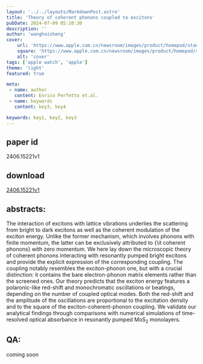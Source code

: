 ```yaml
---
layout: '../../layouts/MarkdownPost.astro'
title: 'Theory of coherent phonons coupled to excitons'
pubDate: 2024-07-09 05:10:30
description: ''
author: 'wanghaisheng'
cover:
    url: 'https://www.apple.com.cn/newsroom/images/product/homepod/standard/Apple-HomePod-hero-230118_big.jpg.large_2x.jpg'
    square: 'https://www.apple.com.cn/newsroom/images/product/homepod/standard/Apple-HomePod-hero-230118_big.jpg.large_2x.jpg'
    alt: 'cover'
tags: ['apple watch', 'apple'] 
theme: 'light'
featured: true

meta:
 - name: author
   content: Enrico Perfetto et.al.
 - name: keywords
   content: key3, key4

keywords: key1, key2, key3
---
```


## paper id
2406.15221v1
## download
[2406.15221v1](http://arxiv.org/abs/2406.15221v1)
## abstracts:
The interaction of excitons with lattice vibrations underlies the scattering from bright to dark excitons as well as the coherent modulation of the exciton energy. Unlike the former mechanism, which involves phonons with finite momentum, the latter can be exclusively attributed to {\it coherent phonons} with zero momentum. We here lay down the microscopic theory of coherent phonons interacting with resonantly pumped bright excitons and provide the explicit expression of the corresponding coupling. The coupling notably resembles the exciton-phonon one, but with a crucial distinction: it contains the bare electron-phonon matrix elements rather than the screened ones. Our theory predicts that the exciton energy features a polaronic-like red-shift and monochromatic oscillations or beatings, depending on the number of coupled optical modes. Both the red-shift and the amplitude of the oscillations are proportional to the excitation density and to the square of the exciton-coherent-phonon coupling. We validate our analytical findings through comparisons with numerical simulations of time-resolved optical absorbance in resonantly pumped MoS$_{2}$ monolayers.
## QA:
coming soon
